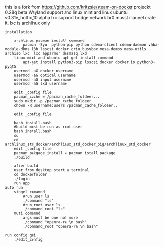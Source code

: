 this is a fork from https://github.com/kritzsie/steam-on-docker projeckt
	0.28q beta Wayland support and linux mint and linux ubuntu
	v0.31e_hotfix_10 alpha lxc support bridge network br0 musst maunel crate it.
	lxc is archlinux only

	installation

		archlinux pacman install command
			pacman -Syu  python-pip python cdemu-client cdemu-daemon vhba-module-dkms k3b lsscsi docker criu busybox mesa-demos mesa-utils 	archiso lxc  lxc apparmor dnsmasq lxd
		linux mint and ubuntu apt get install command
			apt-get install python3-pip lsscsi docker docker.io python3-pyqt5
		usermod -aG docker username
		usermod -aG optical username
		usermod -aG input username
		usermod -aG lxd username

		edit _config file
		pacman_cache = /pacman_cache_foldeer...
		sudo mkdir -p /pacman_cache_foldeer
		chown -R username:users /pacman_cache_foldeer..

		edit _config file

		bash install.bash
		#build must be run as root user
		bash install.bash
		su
		cd archlinux_std_docker/archlinux_std_docker_big/archlinux_std_docker
		edit _config file
		pacman_pakgage_install = pacman istall package
		./build		

		after build
		user from desktop start a terminal
		cd dockerfolder
		./login
		run app
	auto run
		singel comamnd
			#run user ls
			./command "ls"
			#run root user ls
			./command_root "ls"
		muti comamnd
			args must be one not more
			./command "openra-ra \n bash"
			./command_root "openra-ra \n bash"

	run config gui
		./edit_config
